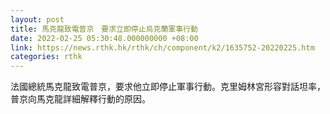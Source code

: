 ```yaml
---
layout: post
title: 馬克龍致電普京　要求立即停止烏克蘭軍事行動
date: 2022-02-25 05:30:48.000000000 +08:00
link: https://news.rthk.hk/rthk/ch/component/k2/1635752-20220225.htm
categories: rthk
---
```


法國總統馬克龍致電普京，要求他立即停止軍事行動。克里姆林宮形容對話坦率，普京向馬克龍詳細解釋行動的原因。
